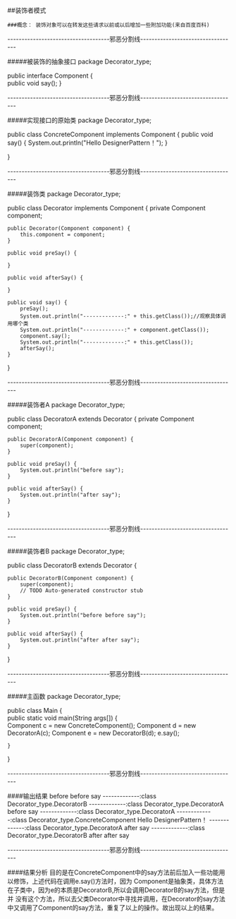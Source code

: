 ##装饰者模式

	###概念： 装饰对象可以在转发这些请求以前或以后增加一些附加功能(来自百度百科)
------------------------------------邪恶分割线----------------------------------

#####被装饰的抽象接口
package Decorator_type;<br/>

public interface Component {<br/>
	public void say();
}

------------------------------------邪恶分割线----------------------------------

#####实现接口的原始类
package Decorator_type;

public class ConcreteComponent implements Component {
	public void say() {
		System.out.println("Hello DesignerPattern！");
	}

}	

------------------------------------邪恶分割线----------------------------------

#####装饰类
package Decorator_type;

public class Decorator implements Component {
	private Component component;

	public Decorator(Component component) {
		this.component = component;
	}

	public void preSay() {

	}

	public void afterSay() {

	}

	public void say() {
		preSay();
		System.out.println("-------------:" + this.getClass());//观察具体调用哪个类
		System.out.println("-------------:" + component.getClass());
		component.say();
		System.out.println("-------------:" + this.getClass());
		afterSay();
	}

}

------------------------------------邪恶分割线----------------------------------

#####装饰者A
package Decorator_type;

public class DecoratorA extends Decorator {
	private Component component;

	public DecoratorA(Component component) {
		super(component);
	}

	public void preSay() {
		System.out.println("before say");
	}

	public void afterSay() {
		System.out.println("after say");
	}

}

------------------------------------邪恶分割线----------------------------------

#####装饰者B
package Decorator_type;

public class DecoratorB extends Decorator {

	public DecoratorB(Component component) {
		super(component);
		// TODO Auto-generated constructor stub
	}

	public void preSay() {
		System.out.println("before before say");
	}

	public void afterSay() {
		System.out.println("after after say");
	}
}

------------------------------------邪恶分割线----------------------------------

#####主函数
package Decorator_type;

public class Main {<br/>
	public static void main(String args[]) {<br/>
		Component c = new ConcreteComponent();
		Component d = new DecoratorA(c);
		Component e = new DecoratorB(d);
		e.say();

	}
}

------------------------------------邪恶分割线----------------------------------

####输出结果
before before say
-------------:class Decorator_type.DecoratorB
-------------:class Decorator_type.DecoratorA
before say
-------------:class Decorator_type.DecoratorA
-------------:class Decorator_type.ConcreteComponent
Hello DesignerPattern！
-------------:class Decorator_type.DecoratorA
after say
-------------:class Decorator_type.DecoratorB
after after say

------------------------------------邪恶分割线----------------------------------

####结果分析
	目的是在ConcreteComponent中的say方法前后加入一些功能用以修饰，上述代码在调用e.say()方法时，因为
Component是抽象类，具体方法在子类中，因为e的本质是DecoratorB,所以会调用DecoratorB的say方法，但是并
没有这个方法，所以去父类Decorator中寻找并调用，在Decorator的say方法中又调用了Component的say方法，重复了以上的操作。故出现以上的结果。

